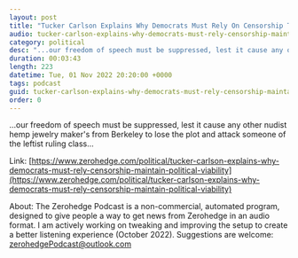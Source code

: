 ```yaml
---
layout: post
title: "Tucker Carlson Explains Why Democrats Must Rely On Censorship To Maintain Political Viability"
audio: tucker-carlson-explains-why-democrats-must-rely-censorship-maintain-political-viability-0
category: political
desc: "...our freedom of speech must be suppressed, lest it cause any other nudist hemp jewelry maker's from Berkeley to lose the plot and attack someone of the leftist ruling class..."
duration: 00:03:43
length: 223
datetime: Tue, 01 Nov 2022 20:20:00 +0000
tags: podcast
guid: tucker-carlson-explains-why-democrats-must-rely-censorship-maintain-political-viability-0
order: 0
---
```

...our freedom of speech must be suppressed, lest it cause any other nudist hemp jewelry maker's from Berkeley to lose the plot and attack someone of the leftist ruling class...

Link: [https://www.zerohedge.com/political/tucker-carlson-explains-why-democrats-must-rely-censorship-maintain-political-viability](https://www.zerohedge.com/political/tucker-carlson-explains-why-democrats-must-rely-censorship-maintain-political-viability)

About: The Zerohedge Podcast is a non-commercial, automated program, designed to give people a way to get news from Zerohedge in an audio format.  I am actively working on tweaking and improving the setup to create a better listening experience (October 2022).  Suggestions are welcome: [zerohedgePodcast@outlook.com](mailto:zerohedgePodcast@outlook.com)